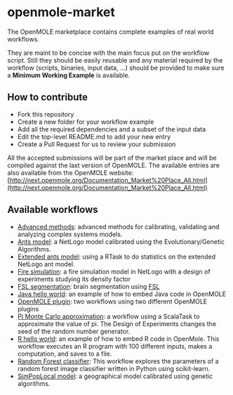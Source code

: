 # openmole-market

The OpenMOLE marketplace contains complete examples of real world workflows.

They are maint to be concise with the main focus put on the workflow script.
Still they should be easily reusable and any material required by the workflow (scripts, binaries, input data, ...) should be provided to make sure a **Minimum Working Example** is available.

## How to contribute ##

  - Fork this repository
  - Create a new folder for your workflow example
  - Add all the required dependencies and a subset of the input data
  - Edit the top-level README.md to add your new entry
  - Create a Pull Request for us to review your submission

All the accepted submissions will be part of the market place and will be compiled against the last version of OpenMOLE. The available entries are also available from the OpenMOLE website: [http://next.openmole.org/Documentation_Market%20Place_All.html](http://next.openmole.org/Documentation_Market%20Place_All.html)

## Available workflows ##

  - [Advanced methods](https://github.com/guillaumecherel/TutorialEAForModelling): advanced methods for calibrating, validating and analyzing complex systems models.
  - [Ants model](ants): a NetLogo model calibrated using the Evolutionary/Genetic Algorithms.
  - [Extended ants model](ants-extended): using a RTask to do statistics on the extended NetLogo ant model.
  - [Fire simulation](fire): a fire simulation model in NetLogo with a design of experiments studying its density factor
  - [FSL segmentation](fsl-fast): brain segmentation using [FSL](https://fsl.fmrib.ox.ac.uk/fsl/fslwiki)
  - [Java hello world](java-hello): an example of how to embed Java code in OpenMOLE
  - [OpenMOLE plugin](hello-plugin): two workflows using two different OpenMOLE plugins
  - [Pi Monte Carlo approximation](pi): a workflow using a ScalaTask to approximate the value of pi. The Design of Experiments changes the seed of the random number generator.
  - [R hello world](R-hello): an example of how to embed R code in OpenMole.  This workflow executes an R program with 100 different inputs, makes a computation, and saves to a file.
  - [Random Forest classifier](randomforest): This workflow explores the parameters of a random forest image classifier written in Python using scikit-learn.
  - [SimPopLocal model](simpoplocal): a geographical model calibrated using genetic algorithms.
